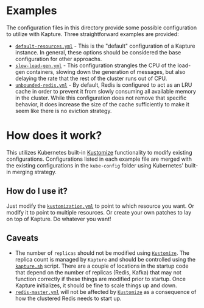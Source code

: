 # Examples

The configuration files in this directory provide some possible configuration to utilize with Kapture.  Three straightforward examples are provided:

* [`default-resources.yml`](./default-resources.yml) - This is the "default" configuration of a Kapture instance.  In general, these options should be considered the base configuration for other approachs.
* [`slow-load-gen.yml`](./slow-load-gen.yml) - This configuration strangles the CPU of the load-gen containers, slowing down the generation of messages, but also delaying the rate that the rest of the cluster runs out of CPU.
* [`unbounded-redis.yml`](./unbounded-redis.yml) - By default, Redis is configured to act as an LRU cache in order to prevent it from slowly consuming all available memory in the cluster.  While this configuration does not remove that specific behavior, it does increase the size of the cache sufficiently to make it seem like there is no eviction strategy.

# How does it work?

This utilizes Kubernetes built-in [Kustomize][1] functionality to modify existing configurations.  Configurations listed in each example file are merged with the existing configurations in the `kube-config` folder using Kubernetes' built-in merging strategy.

## How do I use it?

Just modify the [`kustomization.yml`](../kustomization.yml) to point to which resource you want.  Or modify it to point to multiple resources.  Or create your own patches to lay on top of Kapture.  Do whatever you want!

## Caveats

* The number of `replicas` should not be modified using [`Kustomize`][1].  The replica count is managed by `Kapture` and should be controlled using the [`kapture.sh`](../kapture.sh) script.  There are a couple of locations in the startup code that depend on the number of replicas (Redis, Kafka) that may not function correctly if these things are modified prior to startup.  Once Kapture initializes, it should be fine to scale things up and down.
* [`redis-master.yml`](../kube-config/redis-master.yml) will not be affected by [`Kustomize`][1] as a consequence of how the clustered Redis needs to start up.

[1]: https://kustomize.io/
